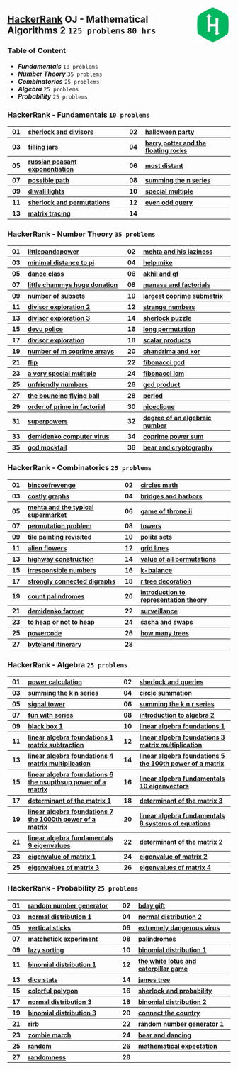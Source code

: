 <img align="right" width="80" src="/logos/hackerrank.jpg"></img>

## [HackerRank](https://www.hackerrank.com/) OJ - Mathematical Algorithms 2 `125 problems` `80 hrs`

### Table of Content

- ***Fundamentals***                `10 problems`
- ***Number Theory***               `35 problems`
- ***Combinatorics***               `25 problems`
- ***Algebra***                     `25 problems`
- ***Probability***                 `25 problems`

### HackerRank - Fundamentals `10 problems`

<table>
    <tbody>
        <tr>
<th align="center" width="50px">01</th><th align="left" width="550px"><a href="https://www.hackerrank.com/challenges/sherlock-and-divisors/problem">sherlock and divisors</a></th>
<th align="center" width="50px">02</th><th align="left" width="550px"><a href="https://www.hackerrank.com/challenges/halloween-party/problem">halloween party</a></th>
        </tr>
        <tr>
<th align="center" width="50px">03</th><th align="left" width="550px"><a href="https://www.hackerrank.com/challenges/filling-jars/problem">filling jars</a></th>
<th align="center" width="50px">04</th><th align="left" width="550px"><a href="https://www.hackerrank.com/challenges/harry-potter-and-the-floating-rocks/problem">harry potter and the floating rocks</a></th>
        </tr>
        <tr>
<th align="center" width="50px">05</th><th align="left" width="550px"><a href="https://www.hackerrank.com/challenges/russian-peasant-exponentiation/problem">russian peasant exponentiation</a></th>
<th align="center" width="50px">06</th><th align="left" width="550px"><a href="https://www.hackerrank.com/challenges/most-distant/problem">most distant</a></th>
        </tr>
        <tr>
<th align="center" width="50px">07</th><th align="left" width="550px"><a href="https://www.hackerrank.com/challenges/possible-path/problem">possible path</a></th>
<th align="center" width="50px">08</th><th align="left" width="550px"><a href="https://www.hackerrank.com/challenges/summing-the-n-series/problem">summing the n series</a></th>
        </tr>
        <tr>
<th align="center" width="50px">09</th><th align="left" width="550px"><a href="https://www.hackerrank.com/challenges/diwali-lights/problem">diwali lights</a></th>
<th align="center" width="50px">10</th><th align="left" width="550px"><a href="https://www.hackerrank.com/challenges/special-multiple/problem">special multiple</a></th>
        </tr>
        <tr>
<th align="center" width="50px">11</th><th align="left" width="550px"><a href="https://www.hackerrank.com/challenges/sherlock-and-permutations/problem">sherlock and permutations</a></th>
<th align="center" width="50px">12</th><th align="left" width="550px"><a href="https://www.hackerrank.com/challenges/even-odd-query/problem">even odd query</a></th>
        </tr>
        <tr>
<th align="center" width="50px">13</th><th align="left" width="550px"><a href="https://www.hackerrank.com/challenges/matrix-tracing/problem">matrix tracing</a></th>
<th align="center" width="50px">14</th><th align="left" width="550px"><a href=""></a></th>
        </tr>
    </tbody>
</table>

### HackerRank - Number Theory `35 problems`

<table>
    <tbody>
        <tr>
<th align="center" width="50px">01</th><th align="left" width="550px"><a href="https://www.hackerrank.com/challenges/littlepandapower/problem">littlepandapower</a></th>
<th align="center" width="50px">02</th><th align="left" width="550px"><a href="https://www.hackerrank.com/challenges/mehta-and-his-laziness/problem">mehta and his laziness</a></th>
        </tr>
        <tr>
<th align="center" width="50px">03</th><th align="left" width="550px"><a href="https://www.hackerrank.com/challenges/minimal-distance-to-pi/problem">minimal distance to pi</a></th>
<th align="center" width="50px">04</th><th align="left" width="550px"><a href="https://www.hackerrank.com/challenges/help-mike/problem">help mike</a></th>
        </tr>
        <tr>
<th align="center" width="50px">05</th><th align="left" width="550px"><a href="https://www.hackerrank.com/challenges/dance-class/problem">dance class</a></th>
<th align="center" width="50px">06</th><th align="left" width="550px"><a href="https://www.hackerrank.com/challenges/akhil-and-gf/problem">akhil and gf</a></th>
        </tr>
        <tr>
<th align="center" width="50px">07</th><th align="left" width="550px"><a href="https://www.hackerrank.com/challenges/little-chammys-huge-donation/problem">little chammys huge donation</a></th>
<th align="center" width="50px">08</th><th align="left" width="550px"><a href="https://www.hackerrank.com/challenges/manasa-and-factorials/problem">manasa and factorials</a></th>
        </tr>
        <tr>
<th align="center" width="50px">09</th><th align="left" width="550px"><a href="https://www.hackerrank.com/challenges/number-of-subsets/problem">number of subsets</a></th>
<th align="center" width="50px">10</th><th align="left" width="550px"><a href="https://www.hackerrank.com/challenges/largest-coprime-submatrix/problem">largest coprime submatrix</a></th>
        </tr>
        <tr>
<th align="center" width="50px">11</th><th align="left" width="550px"><a href="https://www.hackerrank.com/challenges/divisor-exploration-2/problem">divisor exploration 2</a></th>
<th align="center" width="50px">12</th><th align="left" width="550px"><a href="https://www.hackerrank.com/challenges/strange-numbers/problem">strange numbers</a></th>
        </tr>
        <tr>
<th align="center" width="50px">13</th><th align="left" width="550px"><a href="https://www.hackerrank.com/challenges/divisor-exploration-3/problem">divisor exploration 3</a></th>
<th align="center" width="50px">14</th><th align="left" width="550px"><a href="https://www.hackerrank.com/challenges/sherlock-puzzle/problem">sherlock puzzle</a></th>
        </tr>
        <tr>
<th align="center" width="50px">15</th><th align="left" width="550px"><a href="https://www.hackerrank.com/challenges/devu-police/problem">devu police</a></th>
<th align="center" width="50px">16</th><th align="left" width="550px"><a href="https://www.hackerrank.com/challenges/long-permutation/problem">long permutation</a></th>
        </tr>
        <tr>
<th align="center" width="50px">17</th><th align="left" width="550px"><a href="https://www.hackerrank.com/challenges/divisor-exploration/problem">divisor exploration</a></th>
<th align="center" width="50px">18</th><th align="left" width="550px"><a href="https://www.hackerrank.com/challenges/scalar-products/problem">scalar products</a></th>
        </tr>
        <tr>
<th align="center" width="50px">19</th><th align="left" width="550px"><a href="https://www.hackerrank.com/challenges/number-of-m-coprime-arrays/problem">number of m coprime arrays</a></th>
<th align="center" width="50px">20</th><th align="left" width="550px"><a href="https://www.hackerrank.com/challenges/chandrima-and-xor/problem">chandrima and xor</a></th>
        </tr>
        <tr>
<th align="center" width="50px">21</th><th align="left" width="550px"><a href="https://www.hackerrank.com/challenges/flip/problem">flip</a></th>
<th align="center" width="50px">22</th><th align="left" width="550px"><a href="https://www.hackerrank.com/challenges/fibonacci-gcd/problem">fibonacci gcd</a></th>
        </tr>
        <tr>
<th align="center" width="50px">23</th><th align="left" width="550px"><a href="https://www.hackerrank.com/challenges/a-very-special-multiple/problem">a very special multiple</a></th>
<th align="center" width="50px">24</th><th align="left" width="550px"><a href="https://www.hackerrank.com/challenges/fibonacci-lcm/problem">fibonacci lcm</a></th>
        </tr>
        <tr>
<th align="center" width="50px">25</th><th align="left" width="550px"><a href="https://www.hackerrank.com/challenges/unfriendly-numbers/problem">unfriendly numbers</a></th>
<th align="center" width="50px">26</th><th align="left" width="550px"><a href="https://www.hackerrank.com/challenges/gcd-product/problem">gcd product</a></th>
        </tr>
        <tr>
<th align="center" width="50px">27</th><th align="left" width="550px"><a href="https://www.hackerrank.com/challenges/the-bouncing-flying-ball/problem">the bouncing flying ball</a></th>
<th align="center" width="50px">28</th><th align="left" width="550px"><a href="https://www.hackerrank.com/challenges/period/problem">period</a></th>
        </tr>
        <tr>
<th align="center" width="50px">29</th><th align="left" width="550px"><a href="https://www.hackerrank.com/challenges/order-of-prime-in-factorial/problem">order of prime in factorial</a></th>
<th align="center" width="50px">30</th><th align="left" width="550px"><a href="https://www.hackerrank.com/challenges/niceclique/problem">niceclique</a></th>
        </tr>
        <tr>
<th align="center" width="50px">31</th><th align="left" width="550px"><a href="https://www.hackerrank.com/challenges/superpowers/problem">superpowers</a></th>
<th align="center" width="50px">32</th><th align="left" width="550px"><a href="https://www.hackerrank.com/challenges/degree-of-an-algebraic-number/problem">degree of an algebraic number</a></th>
        </tr>
        <tr>
<th align="center" width="50px">33</th><th align="left" width="550px"><a href="https://www.hackerrank.com/challenges/demidenko-computer-virus/problem">demidenko computer virus</a></th>
<th align="center" width="50px">34</th><th align="left" width="550px"><a href="https://www.hackerrank.com/challenges/coprime-power-sum/problem">coprime power sum</a></th>
        </tr>
        <tr>
<th align="center" width="50px">35</th><th align="left" width="550px"><a href="https://www.hackerrank.com/challenges/gcd-mocktail/problem">gcd mocktail</a></th>
<th align="center" width="50px">36</th><th align="left" width="550px"><a href="https://www.hackerrank.com/challenges/bear-and-cryptography/problem">bear and cryptography</a></th>
        </tr>
    </tbody>
</table>

### HackerRank - Combinatorics `25 problems`

<table>
    <tbody>
        <tr>
<th align="center" width="50px">01</th><th align="left" width="550px"><a href="https://www.hackerrank.com/challenges/bincoefrevenge/problem">bincoefrevenge</a></th>
<th align="center" width="50px">02</th><th align="left" width="550px"><a href="https://www.hackerrank.com/challenges/circles-math/problem">circles math</a></th>
        </tr>
        <tr>
<th align="center" width="50px">03</th><th align="left" width="550px"><a href="https://www.hackerrank.com/challenges/costly-graphs/problem">costly graphs</a></th>
<th align="center" width="50px">04</th><th align="left" width="550px"><a href="https://www.hackerrank.com/challenges/bridges-and-harbors/problem">bridges and harbors</a></th>
        </tr>
        <tr>
<th align="center" width="50px">05</th><th align="left" width="550px"><a href="https://www.hackerrank.com/challenges/mehta-and-the-typical-supermarket/problem">mehta and the typical supermarket</a></th>
<th align="center" width="50px">06</th><th align="left" width="550px"><a href="https://www.hackerrank.com/challenges/game-of-throne-ii/problem">game of throne ii</a></th>
        </tr>
        <tr>
<th align="center" width="50px">07</th><th align="left" width="550px"><a href="https://www.hackerrank.com/challenges/permutation-problem/problem">permutation problem</a></th>
<th align="center" width="50px">08</th><th align="left" width="550px"><a href="https://www.hackerrank.com/challenges/towers/problem">towers</a></th>
        </tr>
        <tr>
<th align="center" width="50px">09</th><th align="left" width="550px"><a href="https://www.hackerrank.com/challenges/tile-painting-revisited/problem">tile painting revisited</a></th>
<th align="center" width="50px">10</th><th align="left" width="550px"><a href="https://www.hackerrank.com/challenges/polita-sets/problem">polita sets</a></th>
        </tr>
        <tr>
<th align="center" width="50px">11</th><th align="left" width="550px"><a href="https://www.hackerrank.com/challenges/alien-flowers/problem">alien flowers</a></th>
<th align="center" width="50px">12</th><th align="left" width="550px"><a href="https://www.hackerrank.com/challenges/grid-lines/problem">grid lines</a></th>
        </tr>
        <tr>
<th align="center" width="50px">13</th><th align="left" width="550px"><a href="https://www.hackerrank.com/challenges/highway-construction/problem">highway construction</a></th>
<th align="center" width="50px">14</th><th align="left" width="550px"><a href="https://www.hackerrank.com/challenges/value-of-all-permutations/problem">value of all permutations</a></th>
        </tr>
        <tr>
<th align="center" width="50px">15</th><th align="left" width="550px"><a href="https://www.hackerrank.com/challenges/irresponsible-numbers/problem">irresponsible numbers</a></th>
<th align="center" width="50px">16</th><th align="left" width="550px"><a href="https://www.hackerrank.com/challenges/k-balance/problem">k-balance</a></th>
        </tr>
        <tr>
<th align="center" width="50px">17</th><th align="left" width="550px"><a href="https://www.hackerrank.com/challenges/strongly-connected-digraphs/problem">strongly connected digraphs</a></th>
<th align="center" width="50px">18</th><th align="left" width="550px"><a href="https://www.hackerrank.com/challenges/r-tree-decoration/problem">r tree decoration</a></th>
        </tr>
        <tr>
<th align="center" width="50px">19</th><th align="left" width="550px"><a href="https://www.hackerrank.com/challenges/count-palindromes/problem">count palindromes</a></th>
<th align="center" width="50px">20</th><th align="left" width="550px"><a href="https://www.hackerrank.com/challenges/introduction-to-representation-theory/problem">introduction to representation theory</a></th>
        </tr>
        <tr>
<th align="center" width="50px">21</th><th align="left" width="550px"><a href="https://www.hackerrank.com/challenges/demidenko-farmer/problem">demidenko farmer</a></th>
<th align="center" width="50px">22</th><th align="left" width="550px"><a href="https://www.hackerrank.com/challenges/surveillance/problem">surveillance</a></th>
        </tr>
        <tr>
<th align="center" width="50px">23</th><th align="left" width="550px"><a href="https://www.hackerrank.com/challenges/to-heap-or-not-to-heap/problem">to heap or not to heap</a></th>
<th align="center" width="50px">24</th><th align="left" width="550px"><a href="https://www.hackerrank.com/challenges/sasha-and-swaps/problem">sasha and swaps</a></th>
        </tr>
        <tr>
<th align="center" width="50px">25</th><th align="left" width="550px"><a href="https://www.hackerrank.com/challenges/powercode/problem">powercode</a></th>
<th align="center" width="50px">26</th><th align="left" width="550px"><a href="https://www.hackerrank.com/challenges/how-many-trees/problem">how many trees</a></th>
        </tr>
        <tr>
<th align="center" width="50px">27</th><th align="left" width="550px"><a href="https://www.hackerrank.com/challenges/byteland-itinerary/problem">byteland itinerary</a></th>
<th align="center" width="50px">28</th><th align="left" width="550px"><a href=""></a></th>
        </tr>
    </tbody>
</table>

### HackerRank - Algebra `25 problems`

<table>
    <tbody>
        <tr>
<th align="center" width="50px">01</th><th align="left" width="550px"><a href="https://www.hackerrank.com/challenges/power-calculation/problem">power calculation</a></th>
<th align="center" width="50px">02</th><th align="left" width="550px"><a href="https://www.hackerrank.com/challenges/sherlock-and-queries/problem">sherlock and queries</a></th>
        </tr>
        <tr>
<th align="center" width="50px">03</th><th align="left" width="550px"><a href="https://www.hackerrank.com/challenges/summing-the-k-n-series/problem">summing the k n series</a></th>
<th align="center" width="50px">04</th><th align="left" width="550px"><a href="https://www.hackerrank.com/challenges/circle-summation/problem">circle summation</a></th>
        </tr>
        <tr>
<th align="center" width="50px">05</th><th align="left" width="550px"><a href="https://www.hackerrank.com/challenges/signal-tower/problem">signal tower</a></th>
<th align="center" width="50px">06</th><th align="left" width="550px"><a href="https://www.hackerrank.com/challenges/summing-the-k-n-r-series/problem">summing the k n r series</a></th>
        </tr>
        <tr>
<th align="center" width="50px">07</th><th align="left" width="550px"><a href="https://www.hackerrank.com/challenges/fun-with-series/problem">fun with series</a></th>
<th align="center" width="50px">08</th><th align="left" width="550px"><a href="https://www.hackerrank.com/challenges/introduction-to-algebra-2/problem">introduction to algebra 2</a></th>
        </tr>
        <tr>
<th align="center" width="50px">09</th><th align="left" width="550px"><a href="https://www.hackerrank.com/challenges/black-box-1/problem">black box 1</a></th>
<th align="center" width="50px">10</th><th align="left" width="550px"><a href="https://www.hackerrank.com/challenges/linear-algebra-foundations-1/problem">linear algebra foundations 1</a></th>
        </tr>
        <tr>
<th align="center" width="50px">11</th><th align="left" width="550px"><a href="https://www.hackerrank.com/challenges/linear-algebra-foundations-1-matrix-subtraction/problem">linear algebra foundations 1 matrix subtraction</a></th>
<th align="center" width="50px">12</th><th align="left" width="550px"><a href="https://www.hackerrank.com/challenges/linear-algebra-foundations-3-matrix-multiplication/problem">linear algebra foundations 3 matrix multiplication</a></th>
        </tr>
        <tr>
<th align="center" width="50px">13</th><th align="left" width="550px"><a href="https://www.hackerrank.com/challenges/linear-algebra-foundations-4-matrix-multiplication/problem">linear algebra foundations 4 matrix multiplication</a></th>
<th align="center" width="50px">14</th><th align="left" width="550px"><a href="https://www.hackerrank.com/challenges/linear-algebra-foundations-5-the-100th-power-of-a-matrix/problem">linear algebra foundations 5 the 100th power of a matrix</a></th>
        </tr>
        <tr>
<th align="center" width="50px">15</th><th align="left" width="550px"><a href="https://www.hackerrank.com/challenges/linear-algebra-foundations-6-the-nsupthsup-power-of-a-matrix/problem">linear algebra foundations 6 the nsupthsup power of a matrix</a></th>
<th align="center" width="50px">16</th><th align="left" width="550px"><a href="https://www.hackerrank.com/challenges/linear-algebra-fundamentals-10-eigenvectors/problem">linear algebra fundamentals 10 eigenvectors</a></th>
        </tr>
        <tr>
<th align="center" width="50px">17</th><th align="left" width="550px"><a href="https://www.hackerrank.com/challenges/determinant-of-the-matrix-1/problem">determinant of the matrix 1</a></th>
<th align="center" width="50px">18</th><th align="left" width="550px"><a href="https://www.hackerrank.com/challenges/determinant-of-the-matrix-3/problem">determinant of the matrix 3</a></th>
        </tr>
        <tr>
<th align="center" width="50px">19</th><th align="left" width="550px"><a href="https://www.hackerrank.com/challenges/linear-algebra-foundations-7-the-1000th-power-of-a-matrix/problem">linear algebra foundations 7 the 1000th power of a matrix</a></th>
<th align="center" width="50px">20</th><th align="left" width="550px"><a href="https://www.hackerrank.com/challenges/linear-algebra-fundamentals-8-systems-of-equations/problem">linear algebra fundamentals 8 systems of equations</a></th>
        </tr>
        <tr>
<th align="center" width="50px">21</th><th align="left" width="550px"><a href="https://www.hackerrank.com/challenges/linear-algebra-fundamentals-9-eigenvalues/problem">linear algebra fundamentals 9 eigenvalues</a></th>
<th align="center" width="50px">22</th><th align="left" width="550px"><a href="https://www.hackerrank.com/challenges/determinant-of-the-matrix-2/problem">determinant of the matrix 2</a></th>
        </tr>
        <tr>
<th align="center" width="50px">23</th><th align="left" width="550px"><a href="https://www.hackerrank.com/challenges/eigenvalue-of-matrix-1/problem">eigenvalue of matrix 1</a></th>
<th align="center" width="50px">24</th><th align="left" width="550px"><a href="https://www.hackerrank.com/challenges/eigenvalue-of-matrix-2/problem">eigenvalue of matrix 2</a></th>
        </tr>
        <tr>
<th align="center" width="50px">25</th><th align="left" width="550px"><a href="https://www.hackerrank.com/challenges/eigenvalues-of-matrix-3/problem">eigenvalues of matrix 3</a></th>
<th align="center" width="50px">26</th><th align="left" width="550px"><a href="https://www.hackerrank.com/challenges/eigenvalues-of-matrix-4/problem">eigenvalues of matrix 4</a></th>
        </tr>
    </tbody>
</table>

### HackerRank - Probability `25 problems`

<table>
    <tbody>
        <tr>
<th align="center" width="50px">01</th><th align="left" width="550px"><a href="https://www.hackerrank.com/challenges/random-number-generator/problem">random number generator</a></th>
<th align="center" width="50px">02</th><th align="left" width="550px"><a href="https://www.hackerrank.com/challenges/bday-gift/problem">bday gift</a></th>
        </tr>
        <tr>
<th align="center" width="50px">03</th><th align="left" width="550px"><a href="https://www.hackerrank.com/challenges/normal-distribution-1/problem">normal distribution 1</a></th>
<th align="center" width="50px">04</th><th align="left" width="550px"><a href="https://www.hackerrank.com/challenges/normal-distribution-2/problem">normal distribution 2</a></th>
        </tr>
        <tr>
<th align="center" width="50px">05</th><th align="left" width="550px"><a href="https://www.hackerrank.com/challenges/vertical-sticks/problem">vertical sticks</a></th>
<th align="center" width="50px">06</th><th align="left" width="550px"><a href="https://www.hackerrank.com/challenges/extremely-dangerous-virus/problem">extremely dangerous virus</a></th>
        </tr>
        <tr>
<th align="center" width="50px">07</th><th align="left" width="550px"><a href="https://www.hackerrank.com/challenges/matchstick-experiment/problem">matchstick experiment</a></th>
<th align="center" width="50px">08</th><th align="left" width="550px"><a href="https://www.hackerrank.com/challenges/palindromes/problem">palindromes</a></th>
        </tr>
        <tr>
<th align="center" width="50px">09</th><th align="left" width="550px"><a href="https://www.hackerrank.com/challenges/lazy-sorting/problem">lazy sorting</a></th>
<th align="center" width="50px">10</th><th align="left" width="550px"><a href="https://www.hackerrank.com/challenges/binomial-distribution-1/problem">binomial distribution 1</a></th>
        </tr>
        <tr>
<th align="center" width="50px">11</th><th align="left" width="550px"><a href="https://www.hackerrank.com/challenges/binomial-distribution-1/problem">binomial distribution 1</a></th>
<th align="center" width="50px">12</th><th align="left" width="550px"><a href="https://www.hackerrank.com/challenges/the-white-lotus-and-caterpillar-game/problem">the white lotus and caterpillar game</a></th>
        </tr>
        <tr>
<th align="center" width="50px">13</th><th align="left" width="550px"><a href="https://www.hackerrank.com/challenges/dice-stats/problem">dice stats</a></th>
<th align="center" width="50px">14</th><th align="left" width="550px"><a href="https://www.hackerrank.com/challenges/james-tree/problem">james tree</a></th>
        </tr>
        <tr>
<th align="center" width="50px">15</th><th align="left" width="550px"><a href="https://www.hackerrank.com/challenges/colorful-polygon/problem">colorful polygon</a></th>
<th align="center" width="50px">16</th><th align="left" width="550px"><a href="https://www.hackerrank.com/challenges/sherlock-and-probability/problem">sherlock and probability</a></th>
        </tr>
        <tr>
<th align="center" width="50px">17</th><th align="left" width="550px"><a href="https://www.hackerrank.com/challenges/normal-distribution-3/problem">normal distribution 3</a></th>
<th align="center" width="50px">18</th><th align="left" width="550px"><a href="https://www.hackerrank.com/challenges/binomial-distribution-2/problem">binomial distribution 2</a></th>
        </tr>
        <tr>
<th align="center" width="50px">19</th><th align="left" width="550px"><a href="https://www.hackerrank.com/challenges/binomial-distribution-3/problem">binomial distribution 3</a></th>
<th align="center" width="50px">20</th><th align="left" width="550px"><a href="https://www.hackerrank.com/challenges/connect-the-country/problem">connect the country</a></th>
        </tr>
        <tr>
<th align="center" width="50px">21</th><th align="left" width="550px"><a href="https://www.hackerrank.com/challenges/rirb/problem">rirb</a></th>
<th align="center" width="50px">22</th><th align="left" width="550px"><a href="https://www.hackerrank.com/challenges/random-number-generator-1/problem">random number generator 1</a></th>
        </tr>
        <tr>
<th align="center" width="50px">23</th><th align="left" width="550px"><a href="https://www.hackerrank.com/challenges/zombie-march/problem">zombie march</a></th>
<th align="center" width="50px">24</th><th align="left" width="550px"><a href="https://www.hackerrank.com/challenges/bear-and-dancing/problem">bear and dancing</a></th>
        </tr>
        <tr>
<th align="center" width="50px">25</th><th align="left" width="550px"><a href="https://www.hackerrank.com/challenges/random/problem">random</a></th>
<th align="center" width="50px">26</th><th align="left" width="550px"><a href="https://www.hackerrank.com/challenges/mathematical-expectation/problem">mathematical expectation</a></th>
        </tr>
        <tr>
<th align="center" width="50px">27</th><th align="left" width="550px"><a href="https://www.hackerrank.com/challenges/randomness/problem">randomness</a></th>
<th align="center" width="50px">28</th><th align="left" width="550px"><a href=""></a></th>
        </tr>
    </tbody>
</table>

